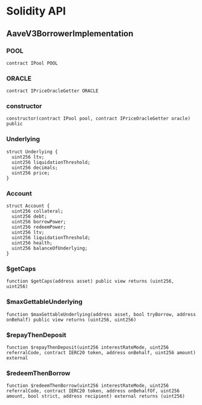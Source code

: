 # Solidity API

## AaveV3BorrowerImplementation

### POOL

```solidity
contract IPool POOL
```

### ORACLE

```solidity
contract IPriceOracleGetter ORACLE
```

### constructor

```solidity
constructor(contract IPool pool, contract IPriceOracleGetter oracle) public
```

### Underlying

```solidity
struct Underlying {
  uint256 ltv;
  uint256 liquidationThreshold;
  uint256 decimals;
  uint256 price;
}
```

### Account

```solidity
struct Account {
  uint256 collateral;
  uint256 debt;
  uint256 borrowPower;
  uint256 redeemPower;
  uint256 ltv;
  uint256 liquidationThreshold;
  uint256 health;
  uint256 balanceOfUnderlying;
}
```

### $getCaps

```solidity
function $getCaps(address asset) public view returns (uint256, uint256)
```

### $maxGettableUnderlying

```solidity
function $maxGettableUnderlying(address asset, bool tryBorrow, address onBehalf) public view returns (uint256, uint256)
```

### $repayThenDeposit

```solidity
function $repayThenDeposit(uint256 interestRateMode, uint256 referralCode, contract IERC20 token, address onBehalf, uint256 amount) external
```

### $redeemThenBorrow

```solidity
function $redeemThenBorrow(uint256 interestRateMode, uint256 referralCode, contract IERC20 token, address onBehalfOf, uint256 amount, bool strict, address recipient) external returns (uint256)
```

